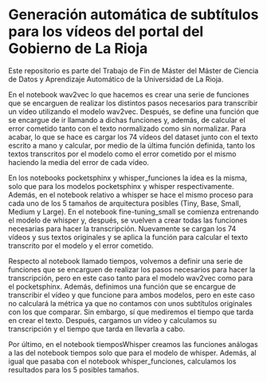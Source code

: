 # Generación automática de subtítulos para los vídeos del portal del Gobierno de La Rioja

Este repositorio es parte del Trabajo de Fin de Máster del Máster de Ciencia de Datos y Aprendizaje Automático de la Universidad de La Rioja.

En el notebook wav2vec lo que hacemos es crear una serie de funciones que se encarguen de realizar los distintos pasos necesarios para transcribir un vídeo utilizando el modelo wav2vec. Después, se define una función que se encargue de ir llamando a dichas funciones y, además, de calcular el error cometido tanto con el texto normalizado como sin normalizar. Para acabar, lo que se hace es cargar los 74 vídeos del dataset junto con el texto escrito a mano y calcular, por medio de la última función definida, tanto los textos transcritos por el modelo como el error cometido por el mismo haciendo la media del error de cada vídeo.

En los notebooks pocketsphinx y whisper_funciones la idea es la misma, solo que para los modelos pocketsphinx y whisper respectivamente. Además, en el notebook relativo a whisper se hace el mismo proceso para cada uno de los 5 tamaños de arquitectura posibles (Tiny, Base, Small, Medium y Large). En el notebook fine-tuning_small se comienza entrenando el modelo de whisper y, después, se vuelven a crear todas las funciones necesarias para hacer la transcripción. Nuevamente se cargan los 74 vídeos y sus textos originales y se aplica la función para calcular el texto transcrito por el modelo y el error cometido.

Respecto al notebook llamado tiempos, volvemos a definir una serie de funciones que se encarguen de realizar los pasos necesarios para hacer la transcripción, pero en este caso tanto para el modelo wav2vec como para el pocketsphinx. Además, definimos una función que se encargue de transcribir el vídeo y que funcione para ambos modelos, pero en este caso no calculará la métrica ya que no contamos con unos subtítulos originales con los que comparar. Sin embargo,  sí que mediremos el tiempo que tarda en crear el texto. Después, cargamos un vídeo y calculamos su transcripción y el tiempo que tarda en llevarla a cabo.

Por último, en el notebook tiemposWhisper creamos las funciones análogas a las del notebook tiempos solo que para el modelo de whisper. Además, al igual que pasaba con el notebook whisper_funciones, calculamos los resultados para los 5 posibles tamaños.

